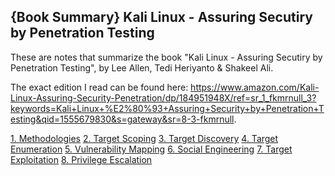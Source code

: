 ## {Book Summary} Kali Linux - Assuring Secutiry by Penetration Testing

These are notes that summarize the book "Kali Linux - Assuring Secutiry by Penetration Testing", by Lee Allen, Tedi Heriyanto &amp; Shakeel Ali.

The exact edition I read can be found here: https://www.amazon.com/Kali-Linux-Assuring-Security-Penetration/dp/184951948X/ref=sr_1_fkmrnull_3?keywords=Kali+Linux+%E2%80%93+Assuring+Security+by+Penetration+Testing&qid=1555679830&s=gateway&sr=8-3-fkmrnull.


[1. Methodologies](https://github.com/NCols/Assuring-Secutiry-by-Penetration-Testing/blob/master/1-Methodologies.md)
[2. Target Scoping](https://github.com/NCols/Assuring-Secutiry-by-Penetration-Testing/blob/master/2-Target%20Scoping.md)
[3. Target Discovery](https://github.com/NCols/Assuring-Secutiry-by-Penetration-Testing/blob/master/3-Target%20Discovery.md)
[4. Target Enumeration](https://github.com/NCols/Assuring-Secutiry-by-Penetration-Testing/blob/master/4-Target%20Enumeration.md)
[5. Vulnerability Mapping](https://github.com/NCols/Assuring-Secutiry-by-Penetration-Testing/blob/master/5-%20Vulnerability%20Mapping.md)
[6. Social Engineering](https://github.com/NCols/Assuring-Secutiry-by-Penetration-Testing/blob/master/6%20-%20Social%20Engineering.md)
[7. Target Exploitation](https://github.com/NCols/Assuring-Secutiry-by-Penetration-Testing/blob/master/7%20-%20Target%20Exploitation.md)
[8. Privilege Escalation](https://github.com/NCols/Assuring-Secutiry-by-Penetration-Testing/blob/master/8%20-%20Privilege%20Escalation.md)
